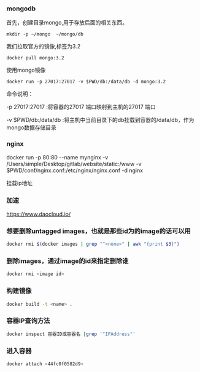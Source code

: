### mongodb
首先，创建目录mongo,用于存放后面的相关东西。

    mkdir -p ~/mongo  ~/mongo/db
我们拉取官方的镜像,标签为3.2

    docker pull mongo:3.2
使用mongo镜像

    docker run -p 27017:27017 -v $PWD/db:/data/db -d mongo:3.2
命令说明：

-p 27017:27017 :将容器的27017 端口映射到主机的27017 端口

-v $PWD/db:/data/db :将主机中当前目录下的db挂载到容器的/data/db，作为mongo数据存储目录
### nginx 
docker run -p 80:80 --name mynginx -v /Users/simple/Desktop/gitlab/website/static:/www -v $PWD/conf/nginx.conf:/etc/nginx/nginx.conf -d nginx 

挂载ip地址

### 加速
https://www.daocloud.io/

### 想要删除untagged images，也就是那些id为<None>的image的话可以用
```bash
docker rmi $(docker images | grep "^<none>" | awk "{print $3}")
```
### 删除images，通过image的id来指定删除谁
```bash
docker rmi <image id>
```
### 构建镜像
```bash 
docker build -t <name> .
```
### 容器IP查询方法
```bash
docker inspect 容器ID或容器名 |grep '"IPAddress"'
```
### 进入容器
```bash
docker attach <44fc0f0582d9>
```